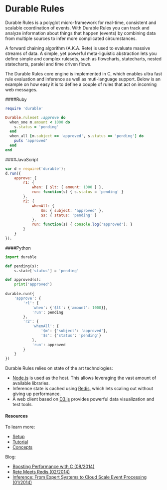 Durable Rules
=====
Durable Rules is a polyglot micro-framework for real-time, consistent and scalable coordination of events. With Durable Rules you can track and analyze information about things that happen (events) by combining data from multiple sources to infer more complicated circumstances.

A forward chaining algorithm (A.K.A. Rete) is used to evaluate massive streams of data. A simple, yet powerful meta-liguistic abstraction lets you define simple and complex rulesets, such as flowcharts, statecharts, nested statecharts, paralel and time driven flows. 

The Durable Rules core engine is implemented in C, which enables ultra fast rule evaluation and inference as well as muti-language support. Below is an example on how easy it is to define a couple of rules that act on incoming web messages.

####Ruby
```ruby
require 'durable'

Durable.ruleset :approve do
  when_one m.amount < 1000 do
    s.status = 'pending'
  end
  when_all [m.subject == 'approved', s.status == 'pending'] do
    puts 'approved'
  end
end
```
####JavaScript
```javascript
var d = require('durable');
d.run({
    approve: {
        r1: {
            when: { $lt: { amount: 1000 } },
            run: function(s) { s.status = 'pending' }
        },
        r2: {
            whenAll: {
                $m: { subject: 'approved' },
                $s: { status: 'pending' }
            },
            run: function(s) { console.log('approved'); }
        }
    }
});
```
####Python
```python
import durable

def pending(s):
    s.state['status'] = 'pending'

def approved(s):
    print('approved')
    
durable.run({
    'approve': {
        'r1': {
            'when': {'$lt': {'amount': 1000}},
            'run': pending
        },
        'r2': {
            'whenAll': {
                '$m': {'subject': 'approved'},
                '$s': {'status': 'pending'}
            },
            'run': approved
        }
    }
})
```

Durable Rules relies on state of the art technologies:

* [Node.js](http://www.nodejs.org) is used as the host. This allows leveraging the vast amount of available libraries.
* Inference state is cached using [Redis](http://www.redis.io), which lets scaling out without giving up performance.
* A web client based on [D3.js](http://www.d3js.org) provides powerful data visualization and test tools.

#### Resources
To learn more:
* [Setup](https://github.com/jruizgit/rules/blob/master/setup.md)
* [Tutorial](https://github.com/jruizgit/rules/blob/master/tutorial.md)
* [Concepts](https://github.com/jruizgit/rules/blob/master/concepts.md)  
 
Blog:
* [Boosting Performance with C (08/2014)](http://jruizblog.com/2014/08/19/boosting-performance-with-c/)
* [Rete Meets Redis (02/2014)](http://jruizblog.com/2014/02/02/rete-meets-redis/)
* [Inference: From Expert Systems to Cloud Scale Event Processing (01/2014)](http://jruizblog.com/2014/01/27/event-processing/)



